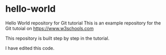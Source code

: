 # hello-world
Hello World repository for Git tutorial
This is an example repository for the Git tutoial on https://www.w3schools.com

This repository is built step by step in the tutorial.

I have edited this code.
